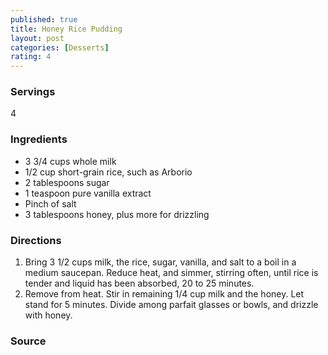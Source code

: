 ```yaml
---
published: true
title: Honey Rice Pudding
layout: post
categories: [Desserts]
rating: 4
---
```

### Servings
4

### Ingredients
- 3 3/4 cups whole milk
- 1/2 cup short-grain rice, such as Arborio
- 2 tablespoons sugar
- 1 teaspoon pure vanilla extract
- Pinch of salt
- 3 tablespoons honey, plus more for drizzling

### Directions
1. Bring 3 1/2 cups milk, the rice, sugar, vanilla, and salt to a boil in a medium saucepan. Reduce heat, and simmer, stirring often, until rice is tender and liquid has been absorbed, 20 to 25 minutes.
2. Remove from heat. Stir in remaining 1/4 cup milk and the honey. Let stand for 5 minutes. Divide among parfait glasses or bowls, and drizzle with honey.

### Source

